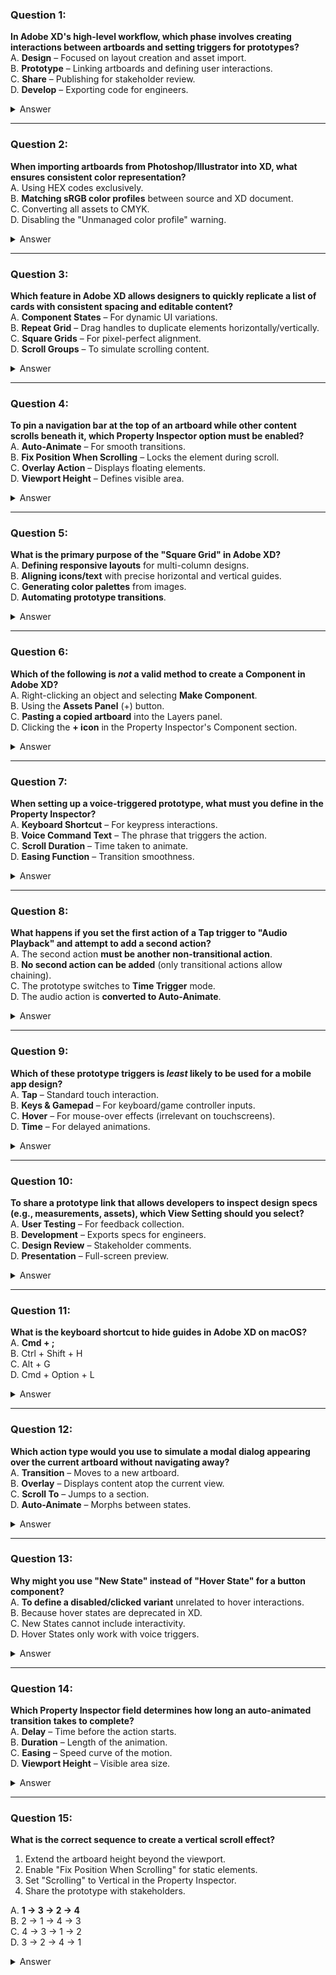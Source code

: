 ### Question 1:
**In Adobe XD's high-level workflow, which phase involves creating interactions between artboards and setting triggers for prototypes?**  
A. **Design** – Focused on layout creation and asset import.  
B. **Prototype** – Linking artboards and defining user interactions.  
C. **Share** – Publishing for stakeholder review.  
D. **Develop** – Exporting code for engineers.  

<details><summary>Answer</summary> **B. Prototype** (Page 2: "Prototype: Select objects or artboards... create interactions.")</details>

---

### Question 2:
**When importing artboards from Photoshop/Illustrator into XD, what ensures consistent color representation?**  
A. Using HEX codes exclusively.  
B. **Matching sRGB color profiles** between source and XD document.  
C. Converting all assets to CMYK.  
D. Disabling the "Unmanaged color profile" warning.  

<details><summary>Answer</summary> **B. Matching sRGB color profiles** (Page 5: "With XD 57 and later... switch the color profile to sRGB.")</details>

---

### Question 3:
**Which feature in Adobe XD allows designers to quickly replicate a list of cards with consistent spacing and editable content?**  
A. **Component States** – For dynamic UI variations.  
B. **Repeat Grid** – Drag handles to duplicate elements horizontally/vertically.  
C. **Square Grids** – For pixel-perfect alignment.  
D. **Scroll Groups** – To simulate scrolling content.  

<details><summary>Answer</summary> **B. Repeat Grid** (Page 21: "Use Repeat Grids to create objects with repeatable elements like lists.")</details>

---

### Question 4:
**To pin a navigation bar at the top of an artboard while other content scrolls beneath it, which Property Inspector option must be enabled?**  
A. **Auto-Animate** – For smooth transitions.  
B. **Fix Position When Scrolling** – Locks the element during scroll.  
C. **Overlay Action** – Displays floating elements.  
D. **Viewport Height** – Defines visible area.  

<details><summary>Answer</summary> **B. Fix Position When Scrolling** (Page 11: "Set the fixed position of an element... to allow other elements to scroll.")</details>

---

### Question 5:
**What is the primary purpose of the "Square Grid" in Adobe XD?**  
A. **Defining responsive layouts** for multi-column designs.  
B. **Aligning icons/text** with precise horizontal and vertical guides.  
C. **Generating color palettes** from images.  
D. **Automating prototype transitions**.  

<details><summary>Answer</summary> **B. Aligning icons/text** (Page 17: "Square grids have horizontal and vertical lines for precise sizing.")</details>

---

### Question 6:
**Which of the following is *not* a valid method to create a Component in Adobe XD?**  
A. Right-clicking an object and selecting **Make Component**.  
B. Using the **Assets Panel** (+) button.  
C. **Pasting a copied artboard** into the Layers panel.  
D. Clicking the **+ icon** in the Property Inspector's Component section.  

<details><summary>Answer</summary> **C. Pasting a copied artboard** (Page 25 lists all valid methods except this.)</details>

---

### Question 7:
**When setting up a voice-triggered prototype, what must you define in the Property Inspector?**  
A. **Keyboard Shortcut** – For keypress interactions.  
B. **Voice Command Text** – The phrase that triggers the action.  
C. **Scroll Duration** – Time taken to animate.  
D. **Easing Function** – Transition smoothness.  

<details><summary>Answer</summary> **B. Voice Command Text** (Page 34: "Enter voice command as text.")</details>

---

### Question 8:
**What happens if you set the first action of a Tap trigger to "Audio Playback" and attempt to add a second action?**  
A. The second action **must be another non-transitional action**.  
B. **No second action can be added** (only transitional actions allow chaining).  
C. The prototype switches to **Time Trigger** mode.  
D. The audio action is **converted to Auto-Animate**.  

<details><summary>Answer</summary> **B. No second action can be added** (Page 32: "If you select Audio... as the first action, you cannot add a second action.")</details>

---

### Question 9:
**Which of these prototype triggers is *least* likely to be used for a mobile app design?**  
A. **Tap** – Standard touch interaction.  
B. **Keys & Gamepad** – For keyboard/game controller inputs.  
C. **Hover** – For mouse-over effects (irrelevant on touchscreens).  
D. **Time** – For delayed animations.  

<details><summary>Answer</summary> **C. Hover** (Page 30 lists triggers; hover is mouse-specific and less relevant for mobile.)</details>

---

### Question 10:
**To share a prototype link that allows developers to inspect design specs (e.g., measurements, assets), which View Setting should you select?**  
A. **User Testing** – For feedback collection.  
B. **Development** – Exports specs for engineers.  
C. **Design Review** – Stakeholder comments.  
D. **Presentation** – Full-screen preview.  

<details><summary>Answer</summary> **B. Development** (Page 39: "Switch to Development... share the prototype with your developer.")</details>

---

### Question 11:
**What is the keyboard shortcut to hide guides in Adobe XD on macOS?**  
A. **Cmd + ;**  
B. Ctrl + Shift + H  
C. Alt + G  
D. Cmd + Option + L  

<details><summary>Answer</summary> **A. Cmd + ;** (Page 15: "Command + ; to hide guides in macOS.")</details>

---

### Question 12:
**Which action type would you use to simulate a modal dialog appearing over the current artboard without navigating away?**  
A. **Transition** – Moves to a new artboard.  
B. **Overlay** – Displays content atop the current view.  
C. **Scroll To** – Jumps to a section.  
D. **Auto-Animate** – Morphs between states.  

<details><summary>Answer</summary> **B. Overlay** (Page 37: "Overlay will show up in the center of the main artboard.")</details>

---

### Question 13:
**Why might you use "New State" instead of "Hover State" for a button component?**  
A. **To define a disabled/clicked variant** unrelated to hover interactions.  
B. Because hover states are deprecated in XD.  
C. New States cannot include interactivity.  
D. Hover States only work with voice triggers.  

<details><summary>Answer</summary> **A. To define a disabled/clicked variant** (Page 26: "Use New State for variations like a disabled or clicked version.")</details>

---

### Question 14:
**Which Property Inspector field determines how long an auto-animated transition takes to complete?**  
A. **Delay** – Time before the action starts.  
B. **Duration** – Length of the animation.  
C. **Easing** – Speed curve of the motion.  
D. **Viewport Height** – Visible area size.  

<details><summary>Answer</summary> **B. Duration** (Page 29: "Enter the time duration in seconds.")</details>

---

### Question 15:
**What is the correct sequence to create a vertical scroll effect?**  
1. Extend the artboard height beyond the viewport.  
2. Enable "Fix Position When Scrolling" for static elements.  
3. Set "Scrolling" to Vertical in the Property Inspector.  
4. Share the prototype with stakeholders.  

A. **1 → 3 → 2 → 4**  
B. 2 → 1 → 4 → 3  
C. 4 → 3 → 1 → 2  
D. 3 → 2 → 4 → 1  

<details><summary>Answer</summary> **A. 1 → 3 → 2 → 4** (Pages 11, 20: Extend artboard → Set scrolling → Fix elements → Share.)</details>